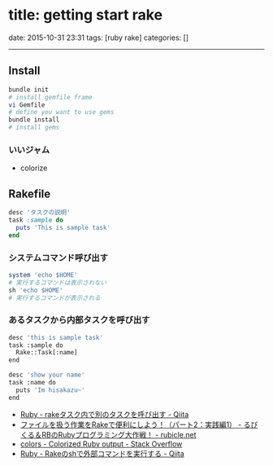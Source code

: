 title: getting start rake
==========
date: 2015-10-31 23:31
tags: [ruby rake]
categories: []
- - -

## Install
```bash
bundle init
# install gemfile frame
vi Gemfile
# define you want to use gems
bundle install
# install gems
```

### いいジャム
- colorize

## Rakefile
```ruby
desc 'タスクの説明'
task :sample do
  puts 'This is sample task'
end
```

### システムコマンド呼び出す

```ruby
system 'echo $HOME'
# 実行するコマンドは表示されない
sh 'echo $HOME'
# 実行するコマンドが表示される
```

### あるタスクから内部タスクを呼び出す
```bash
desc 'this is sample task'
task :sample do
  Rake::Task[:name]
end

desc 'show your name'
task :name do
  puts 'Im hisakazu~'
end
```

- [Ruby - rakeタスク内で別のタスクを呼び出す - Qiita](http://qiita.com/paty-fakename/items/5df189681c92ce1e8004) 
- [ファイルを扱う作業をRakeで便利にしよう！（パート2：実践編1） - るびくる＆RBのRubyプログラミング大作戦！ - rubicle.net](http://rubicle.net/rubicle_talk_1-2.html)
- [colors - Colorized Ruby output - Stack Overflow](http://stackoverflow.com/questions/1489183/colorized-ruby-output)
- [Ruby - Rakeのshで外部コマンドを実行する - Qiita](http://qiita.com/vzvu3k6k/items/7e6e5520eeb829ec1c8b)

